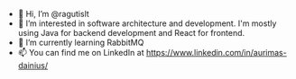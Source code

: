 - 👋 Hi, I’m @ragutislt
- 👀 I’m interested in software architecture and development. I'm mostly using Java for backend development and React for frontend.
- 🌱 I’m currently learning RabbitMQ
- 📫 You can find me on LinkedIn at https://www.linkedin.com/in/aurimas-dainius/

<!---
ragutislt/ragutislt is a ✨ special ✨ repository because its `README.md` (this file) appears on your GitHub profile.
You can click the Preview link to take a look at your changes.
--->
